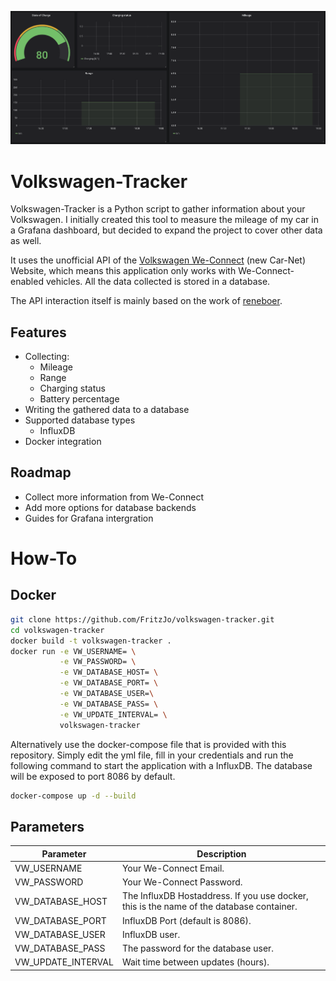 ![dashboard example](docs/grafana_sample.png "Grafana sample dashboard")


# Volkswagen-Tracker
Volkswagen-Tracker is a Python script to gather information about your Volkswagen.
I initially created this tool to measure the mileage of my car in a Grafana dashboard, but decided
to expand the project to cover other data as well.

It uses the unofficial API of the [Volkswagen We-Connect](https://www.portal.volkswagen-we.com/portal/) (new Car-Net) Website, which means this application only works with We-Connect-enabled vehicles.
All the data collected is stored in a database.

The API interaction itself is mainly based on the work of [reneboer](https://github.com/reneboer/python-carnet-client).

## Features
* Collecting:
    * Mileage
    * Range
    * Charging status
    * Battery percentage
* Writing the gathered data to a database
* Supported database types
    * InfluxDB
* Docker integration

## Roadmap
* Collect more information from We-Connect
* Add more options for database backends
* Guides for Grafana intergration

# How-To
## Docker
```bash
git clone https://github.com/FritzJo/volkswagen-tracker.git
cd volkswagen-tracker
docker build -t volkswagen-tracker .
docker run -e VW_USERNAME= \
           -e VW_PASSWORD= \
           -e VW_DATABASE_HOST= \
           -e VW_DATABASE_PORT= \
           -e VW_DATABASE_USER=\
           -e VW_DATABASE_PASS= \
           -e VW_UPDATE_INTERVAL= \
           volkswagen-tracker
```
Alternatively use the docker-compose file that is provided with this repository.
Simply edit the yml file, fill in your credentials and run the following command to
start the application with a InfluxDB. The database will be exposed to port 8086
by default.
```bash
docker-compose up -d --build
```
## Parameters
|Parameter|Description|
|---|---|
|VW_USERNAME|Your We-Connect Email.|
|VW_PASSWORD|Your We-Connect Password.|
|VW_DATABASE_HOST|The InfluxDB Hostaddress. If you use docker, this is the name of the database container.|
|VW_DATABASE_PORT|InfluxDB Port (default is 8086).|
|VW_DATABASE_USER|InfluxDB user.|
|VW_DATABASE_PASS|The password for the database user.|
|VW_UPDATE_INTERVAL|Wait time between updates (hours).|

